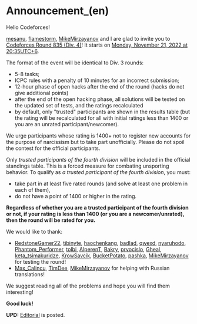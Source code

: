 # Announcement_(en)

Hello Codeforces!

[mesanu](https://codeforces.com/profile/mesanu "Expert mesanu"), [flamestorm](https://codeforces.com/profile/flamestorm "Expert flamestorm"), [MikeMirzayanov](https://codeforces.com/profile/MikeMirzayanov "Headquarters, MikeMirzayanov") and I are glad to invite you to [Codeforces Round 835 (Div. 4)](https://codeforces.com/contest/1760 "Codeforces Round 835 (Div. 4)")! It starts on [Monday, November 21, 2022 at 20:35UTC+6](https://codeforces.com/https://www.timeanddate.com/worldclock/fixedtime.html?day=21&month=11&year=2022&hour=17&min=35&sec=0&p1=166).

The format of the event will be identical to Div. 3 rounds:

 * 5-8 tasks;
* ICPC rules with a penalty of 10 minutes for an incorrect submission;
* 12-hour phase of open hacks after the end of the round (hacks do not give additional points)
* after the end of the open hacking phase, all solutions will be tested on the updated set of tests, and the ratings recalculated
* by default, only "trusted" participants are shown in the results table (but the rating will be recalculated for all with initial ratings less than 1400 or you are an unrated participant/newcomer).

We urge participants whose rating is 1400+ not to register new accounts for the purpose of narcissism but to take part unofficially. Please do not spoil the contest for the official participants.

Only *trusted participants of the fourth division* will be included in the official standings table. This is a forced measure for combating unsporting behavior. To qualify as *a trusted participant of the fourth division*, you must:

 * take part in at least five rated rounds (and solve at least one problem in each of them),
* do not have a point of 1400 or higher in the rating.

**Regardless of whether you are a trusted participant of the fourth division or not, if your rating is less than 1400 (or you are a newcomer/unrated), then the round will be rated for you.**

We would like to thank: 

 * [RedstoneGamer22](https://codeforces.com/profile/RedstoneGamer22 "Newbie RedstoneGamer22"), [tibinyte](https://codeforces.com/profile/tibinyte "Pupil tibinyte"), [haochenkang](https://codeforces.com/profile/haochenkang "Expert haochenkang"), [badlad](https://codeforces.com/profile/badlad "Expert badlad"), [qwexd](https://codeforces.com/profile/qwexd "Expert qwexd"), [nyaruhodo](https://codeforces.com/profile/nyaruhodo "Expert nyaruhodo"), [Phantom_Performer](https://codeforces.com/profile/Phantom_Performer "Expert Phantom_Performer"), [tolbi](https://codeforces.com/profile/tolbi "Candidate Master tolbi"), [AlperenT](https://codeforces.com/profile/AlperenT "Master AlperenT"), [Bakry](https://codeforces.com/profile/Bakry "International Master Bakry"), [prvocislo](https://codeforces.com/profile/prvocislo "International Master prvocislo"), [Gheal](https://codeforces.com/profile/Gheal "Master Gheal"), [keta_tsimakuridze](https://codeforces.com/profile/keta_tsimakuridze "Master keta_tsimakuridze"), [KrowSavcik](https://codeforces.com/profile/KrowSavcik "Master KrowSavcik"), [BucketPotato](https://codeforces.com/profile/BucketPotato "Grandmaster BucketPotato"), [pashka](https://codeforces.com/profile/pashka "International Grandmaster pashka"), [MikeMirzayanov](https://codeforces.com/profile/MikeMirzayanov "Headquarters, MikeMirzayanov") for testing the round!
* [Max_Calincu](https://codeforces.com/profile/Max_Calincu "Candidate Master Max_Calincu"), [TimDee](https://codeforces.com/profile/TimDee "Master TimDee"), [MikeMirzayanov](https://codeforces.com/profile/MikeMirzayanov "Headquarters, MikeMirzayanov") for helping with Russian translations!

We suggest reading all of the problems and hope you will find them interesting!

**Good luck!**

**UPD:** [Editorial](Tutorial_(en).md) is posted.

